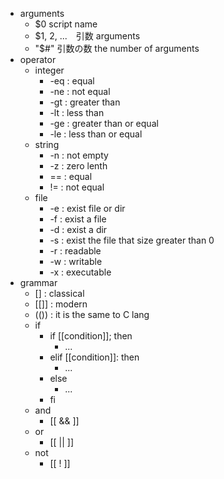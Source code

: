 - arguments
    - $0 script name
    - $1, 2, ...　引数 arguments
    - "$#" 引数の数 the number of arguments
- operator
    - integer
        - -eq : equal
        - -ne : not equal
        - -gt : greater than
        - -lt : less than
        - -ge : greater than or equal
        - -le : less than or equal
    - string
        - -n : not empty
        - -z : zero lenth
        - == : equal
        - != : not equal
    - file
        - -e : exist file or dir
        - -f : exist a file
        - -d : exist a dir
        - -s : exist the file that size greater than 0
        - -r : readable
        - -w : writable
        - -x : executable
- grammar
    - [] : classical
    - [[]] : modern 
    - (()) : it is the same to C lang
    - if 
        - if [[condition]]; then
            - ...
        - elif [[condition]]: then
            - ...
        - else
            - ...
        - fi
    - and
        - [[ && ]]
    - or
        - [[ || ]]
    - not
        - [[ ! ]]